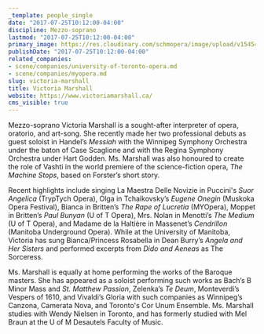 ```yaml
---
_template: people_single
date: "2017-07-25T10:12:00-04:00"
discipline: Mezzo-soprano
lastmod: "2017-07-25T10:12:00-04:00"
primary_image: https://res.cloudinary.com/schmopera/image/upload/v1545409169/media/webhook-uploads/1500991905334/52f9e7_89dd1305036048d2b235f01a28b75ffd~mv2.png.png
publishDate: "2017-07-25T10:12:00-04:00"
related_companies:
- scene/companies/university-of-toronto-opera.md
- scene/companies/myopera.md
slug: victoria-marshall
title: Victoria Marshall
website: https://www.victoriamarshall.ca/
cms_visible: true
---
```


Mezzo-soprano Victoria Marshall is a sought-after interpreter of opera, oratorio, and art-song. She recently made her two professional debuts as guest soloist in Handel’s *Messiah* with the Winnipeg Symphony Orchestra under the baton of Case Scaglione and with the Regina Symphony Orchestra under Hart Godden. Ms. Marshall was also honoured to create the role of Vashti in the world premiere of the science-fiction opera, *The Machine Stops*, based on Forster’s short story.

Recent highlights include singing La Maestra Delle Novizie in Puccini's *Suor Angelica* (TrypTych Opera), Olga in Tchaikovsky’s *Eugene Onegin* (Muskoka Opera Festival), Bianca in Britten’s *The Rape of Lucretia* (MYOpera), Moppet in Britten’s *Paul Bunyan* (U of T Opera), Mrs. Nolan in Menotti’s *The Medium* (U of T Opera), and Madame de la Haltière in Massenet’s *Cendrillon* (Manitoba Underground Opera). While at the University of Manitoba, Victoria has sung Bianca/Princess Rosabella in Dean Burry’s *Angela and Her Sisters* and performed excerpts from *Dido and Aeneas* as The Sorceress.

Ms. Marshall is equally at home performing the works of the Baroque masters. She has appeared as a soloist performing such works as Bach’s B Minor Mass and *St. Matthew Passion*, Zelenka’s *Te Deum*, Monteverdi’s Vespers of 1610, and Vivaldi’s Gloria with such companies as Winnipeg’s Canzona, Camerata Nova, and Toronto's Cor Unum Ensemble.  Ms. Marshall studies with Wendy Nielsen in Toronto, and has formerly studied with Mel Braun at the U of M Desautels Faculty of Music.
